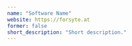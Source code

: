 ```yaml
---
name: "Software Name"
website: https://forsyte.at
former: false
short_description: "Short description."
---
```


<!--
Custom content goes here.
-->